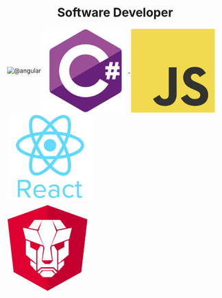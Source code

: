 <h1 align="center">Software Developer</h1>


<img align="center" itemprop="image" src="https://avatars.githubusercontent.com/u/139426?s=200&amp;v=4" width="200" height="200" alt="@angular">     <a href="https://www.w3schools.com/cs/" target="_blank"> <img align="center" src="https://raw.githubusercontent.com/devicons/devicon/master/icons/csharp/csharp-original.svg" alt="csharp" width="200" height="200"/> </a>     <a href="https://developer.mozilla.org/en-US/docs/Web/JavaScript" target="_blank"> <img align="center" src="https://raw.githubusercontent.com/devicons/devicon/master/icons/javascript/javascript-original.svg" width="200" height="200"/> </a> <a href="https://reactjs.org/" target="_blank"> <img align="center" src="https://raw.githubusercontent.com/devicons/devicon/master/icons/react/react-original-wordmark.svg" alt="react" width="200" height="200"/> </a>


<?xml version="1.0" encoding="UTF-8"?>
<svg width="188px" height="200px" viewBox="0 0 188 200" version="1.1" xmlns="http://www.w3.org/2000/svg" xmlns:xlink="http://www.w3.org/1999/xlink">
    <title>Group 2</title>
    <desc>Created with Sketch.</desc>
    <defs></defs>
    <g id="Page-1" stroke="none" stroke-width="1" fill="none" fill-rule="evenodd">
        <g id="Group-2">
            <polygon id="Shape" fill="#DD0031" points="94 0 94 0 94 0 0.9 33.2 15.1 156.3 94 200 94 200 94 200 172.9 156.3 187.1 33.2"></polygon>
            <polygon id="Shape" fill="#C3002F" points="94 0 94 22.2 94 22.1 94 123.4 94 123.4 94 200 94 200 172.9 156.3 187.1 33.2"></polygon>
            <g id="Clipped" transform="translate(37.000000, 34.000000)" fill="#FFFFFF">
                <g id="Group">
                    <polygon id="Shape" points="47.417 60.122 6.819 44.987 0.673 19.068 32.881 25.512"></polygon>
                    <polygon id="Shape" points="67.199 60.122 107.802 44.987 113.955 19.068 81.729 25.512"></polygon>
                    <polygon id="Shape" points="34.083 23.115 13.55 19.068 27.485 0.637 45.018 0.637"></polygon>
                    <polygon id="Shape" points="80.232 23.115 100.76 19.068 86.824 0.637 69.298 0.637"></polygon>
                    <polygon id="Shape" points="77.891 27.886 63.376 65.743 67.719 94.476 46.146 94.476 51.037 65.702 36.478 27.886 45.92 0.637 68.24 0.637"></polygon>
                    <polygon id="Shape" points="16.776 63.939 31.007 71.586 31.007 101.778 7.629 81.776 7.629 47.982 16.776 51.732"></polygon>
                    <polygon id="Shape" points="97.388 63.939 83.152 71.586 83.152 101.778 106.536 81.776 106.536 47.982 97.388 51.732"></polygon>
                    <polygon id="Shape" points="72.519 60.646 67.199 63.421 67.199 68.631 70.529 96.325 63.394 103.577 57.189 103.635 50.979 103.577 43.838 96.325 47.174 68.631                     47.174 63.421 41.866 60.646 34.505 73.011 34.505 117.905 42.104 110.937 57.189 110.771 72.275 110.937 79.856 117.905 79.856 73.011"></polygon>
                    <polygon id="Shape" points="67.048 133.991 47.186 133.991 40.23 126.84 47.186 119.687 67.048 119.687 74.23 126.84"></polygon>
                    <polygon id="Shape" points="31.007 119.687 18.043 105.299 18.043 95.48 31.007 103.953"></polygon>
                    <polygon id="Shape" points="82.788 119.687 95.741 105.299 95.741 95.48 82.788 103.953"></polygon>
                    <polygon id="Shape" points="70.639 117.905 43.728 117.905 38.391 125.214 34.505 123.189 43.601 114.065 70.865 114.065 79.856 123.189 76.04 125.214"></polygon>
                </g>
            </g>
            <g id="Clipped" transform="translate(36.000000, 34.000000)" fill="#FFFFFF">
                <g id="Group">
                    <polygon id="Shape" points="47.417 60.036 6.819 44.903 0.673 18.984 32.881 25.428"></polygon>
                    <polygon id="Shape" points="67.199 60.036 107.802 44.903 113.955 18.984 81.729 25.428"></polygon>
                    <polygon id="Shape" points="34.083 23.031 13.55 18.984 27.485 0.553 45.018 0.553"></polygon>
                    <polygon id="Shape" points="80.238 23.031 100.76 18.984 86.824 0.553 69.298 0.553"></polygon>
                    <polygon id="Shape" points="77.891 27.799 63.376 65.659 67.719 94.394 46.146 94.394 51.037 65.618 36.478 27.799 45.914 0.553 68.245 0.553"></polygon>
                    <polygon id="Shape" points="16.776 63.855 31.007 71.502 31.007 101.691 7.641 81.69 7.641 47.898 16.776 51.645"></polygon>
                    <polygon id="Shape" points="97.388 63.855 83.152 71.502 83.152 101.691 106.536 81.69 106.536 47.898 97.388 51.645"></polygon>
                    <polygon id="Shape" points="72.519 60.562 67.199 63.334 67.199 68.547 70.529 96.245 63.394 103.495 57.189 103.542 50.974 103.495 43.838 96.245 47.169 68.547                     47.169 63.334 41.86 60.562 34.505 72.927 34.505 117.819 42.104 110.851 57.189 110.689 72.27 110.851 79.85 117.819 79.85 72.927"></polygon>
                    <polygon id="Shape" points="67.048 133.911 47.186 133.911 40.23 126.753 47.186 119.6 67.048 119.6 74.224 126.753"></polygon>
                    <polygon id="Shape" points="31.007 119.6 18.043 105.218 18.043 95.4 31.007 103.865"></polygon>
                    <polygon id="Shape" points="82.788 119.6 95.741 105.218 95.741 95.4 82.788 103.865"></polygon>
                    <polygon id="Shape" points="70.639 117.819 43.728 117.819 38.391 125.128 34.505 123.11 43.601 113.984 70.865 113.984 79.85 123.11 76.04 125.128"></polygon>
                </g>
            </g>
        </g>
    </g>
</svg>
